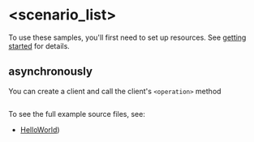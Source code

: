 # <scenario_list>

To use these samples, you'll first need to set up resources. See [getting started](https://github.com/Azure/azure-sdk-for-net/blob/main/sdk/demoservice/Azure.IoT.NewServicesDemo/README.md#getting-started) for details.

## <scenario> asynchronously

You can create a client and call the client's `<operation>` method

```C# Snippet:Azure_IoT_NewServicesDemo_ScenarioAsync
```

To see the full example source files, see:
* [HelloWorld](https://github.com/Azure/azure-sdk-for-net/blob/main/sdk/demoservice/Azure.IoT.NewServicesDemo/tests/Samples/Sample1_HelloWorldAsync.cs))

<!-- please refer to <https://github.com/Azure/azure-sdk-for-net/main/sdk/template/Azure.Template/samples/Sample1_HelloWorldAsync.md> to write sample readme file. -->